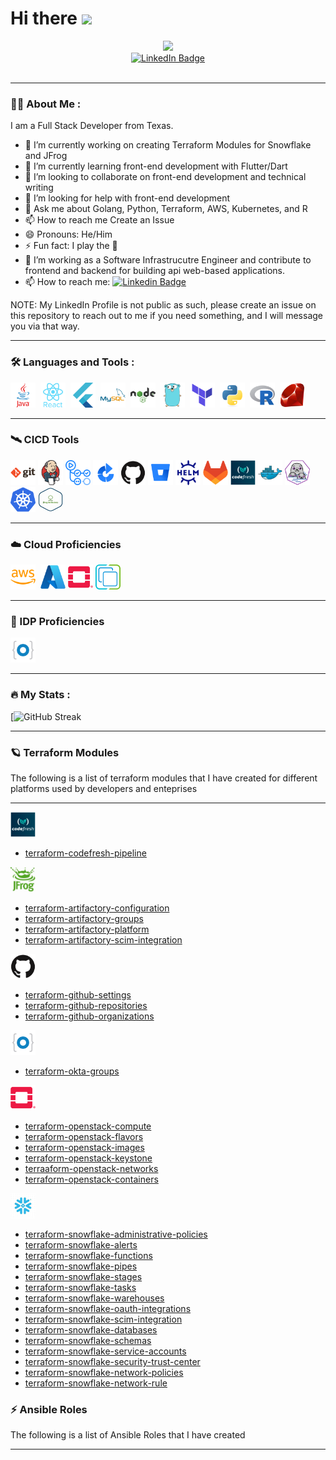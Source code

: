<h1>
  Hi there
  <img src="https://media.giphy.com/media/hvRJCLFzcasrR4ia7z/giphy.gif" width="30px"/>
</h1>

<div id="header" align="center">
  <img src="https://media.giphy.com/media/rhZr8u3cvxe0ksf1ej/giphy.gif?cid=ecf05e47l11krnheiar8mbe2qozou7q6ryjahp0jnefrxq6s&ep=v1_gifs_search&rid=giphy.gif&ct=g" width="300"/>
</div>

<div id="badges" align="center">
  <a href="https://www.linkedin.com/in/richard-barrett-026062114">
    <img src="https://img.shields.io/badge/LinkedIn-blue?style=for-the-badge&logo=linkedin&logoColor=white" alt="LinkedIn Badge"/>
  </a>
</div>

<div id="header" align="center">
  <img src="https://komarev.com/ghpvc/?username=Richard-Barrett&style=flat-square&color=blue" alt=""/>
</div>

---

### :man_technologist: About Me :

I am a Full Stack Developer from Texas.

- 🔭 I’m currently working on creating Terraform Modules for Snowflake and JFrog
- 🌱 I’m currently learning front-end development with Flutter/Dart
- 👯 I’m looking to collaborate on front-end development and technical writing
- 🤔 I’m looking for help with front-end development
- 💬 Ask me about Golang, Python, Terraform, AWS, Kubernetes, and R
- 📫 How to reach me Create an Issue
- 😄 Pronouns: He/Him
- ⚡ Fun fact: I play the 🎸
- 📡 I’m working as a Software Infrastrucutre Engineer and contribute to frontend and backend for building api web-based applications.
- 📫 How to reach me: [![Linkedin Badge](https://img.shields.io/badge/-Richard-blue?style=flat&logo=Linkedin&logoColor=white)](https://www.linkedin.com/in/richard-barrett-026062114)

NOTE: My LinkedIn Profile is not public as such, please create an issue on this repository  to reach out to me if you need something, and I will message you via that way.

---

### :hammer_and_wrench: Languages and Tools :

<div>
  <img src="https://github.com/devicons/devicon/blob/master/icons/java/java-original-wordmark.svg" title="Java" alt="Java" width="40" height="40"/>&nbsp;
  <img src="https://github.com/devicons/devicon/blob/master/icons/react/react-original-wordmark.svg" title="React" alt="React" width="40" height="40"/>&nbsp;
  <img src="https://github.com/devicons/devicon/blob/master/icons/flutter/flutter-original.svg" title="Flutter" alt="Flutter" width="40" height="40"/>&nbsp;
  <img src="https://github.com/devicons/devicon/blob/master/icons/mysql/mysql-original-wordmark.svg" title="MySQL"  alt="MySQL" width="40" height="40"/>&nbsp;
  <img src="https://github.com/devicons/devicon/blob/master/icons/nodejs/nodejs-original-wordmark.svg" title="NodeJS" alt="NodeJS" width="40" height="40"/>&nbsp;
  <img src="https://github.com/devicons/devicon/blob/master/icons/go/go-original.svg" title="AWS" alt="AWS" width="40" height="40"/>&nbsp;
  <img src="https://github.com/devicons/devicon/blob/master/icons/terraform/terraform-original.svg" title="AWS" alt="AWS" width="40" height="40"/>&nbsp;
  <img src="https://github.com/devicons/devicon/blob/master/icons/python/python-original.svg" title="AWS" alt="AWS" width="40" height="40"/>&nbsp;
  <img src="https://github.com/devicons/devicon/blob/master/icons/r/r-original.svg" title="AWS" alt="AWS" width="40" height="40"/>&nbsp;
  <img src="https://github.com/devicons/devicon/blob/master/icons/ruby/ruby-original.svg" title="AWS" alt="AWS" width="40" height="40"/>&nbsp;
</div>

---

### 🛰️ CICD Tools

<div>
  <img src="https://github.com/devicons/devicon/blob/master/icons/git/git-original-wordmark.svg" title="Git" **alt="Git" width="40" height="40"/>
  <img src="https://github.com/devicons/devicon/blob/master/icons/jenkins/jenkins-original.svg" title="Git" **alt="Git" width="40" height="40"/>
  <img src="https://github.com/devicons/devicon/blob/master/icons/githubactions/githubactions-original.svg" title="Git" **alt="Git" width="40" height="40"/>
  <img src="https://github.com/devicons/devicon/blob/master/icons/bamboo/bamboo-original.svg" title="Git" **alt="Git" width="40" height="40"/>
  <img src="https://github.com/devicons/devicon/blob/master/icons/github/github-original.svg" title="Git" **alt="Git" width="40" height="40"/>
  <img src="https://github.com/devicons/devicon/blob/master/icons/bitbucket/bitbucket-original.svg" title="Git" **alt="Git" width="40" height="40"/>
  <img src="https://github.com/devicons/devicon/blob/master/icons/helm/helm-original.svg" title="Git" **alt="Git" width="40" height="40"/>
  <img src="https://github.com/devicons/devicon/blob/master/icons/gitlab/gitlab-original.svg" title="Git" **alt="Git" width="40" height="40"/>
  <img src="https://github.com/Richard-Barrett/Richard-Barrett/blob/main/images/codefresh.png" title="Git" **alt="Git" width="40" height="40"/>
  <img src="https://github.com/devicons/devicon/blob/master/icons/docker/docker-original.svg" title="Git" **alt="Git" width="40" height="40"/>
  <img src="https://github.com/devicons/devicon/blob/master/icons/podman/podman-original.svg" title="Git" **alt="Git" width="40" height="40"/>
  <img src="https://github.com/devicons/devicon/blob/master/icons/kubernetes/kubernetes-original.svg" title="Git" **alt="Git" width="40" height="40"/>
  <img src="https://github.com/Richard-Barrett/Richard-Barrett/blob/main/images/jfrog_artifactory.png" title="Git" **alt="Git" width="40" height="40"/>
</div>

---

### ☁️ Cloud Proficiencies

<div>
  <img src="https://github.com/devicons/devicon/blob/master/icons/amazonwebservices/amazonwebservices-plain-wordmark.svg" title="AWS" alt="AWS" width="40" height="40"/>&nbsp;
  <img src="https://github.com/devicons/devicon/blob/master/icons/azure/azure-original.svg" **alt="Git" width="40" height="40"/>
  <img src="https://github.com/devicons/devicon/blob/master/icons/openstack/openstack-original.svg" **alt="Git" width="40" height="40"/>
  <img src="https://github.com/devicons/devicon/blob/master/icons/vsphere/vsphere-original.svg" **alt="Git" width="40" height="40"/>
</div>

---

### 🦝 IDP Proficiencies

<div>
  <img src="https://github.com/devicons/devicon/blob/master/icons/okta/okta-original.svg" **alt="Git" width="40" height="40"/>
</div>

---

### :fire: My Stats :

[![GitHub Streak](https://github-readme-streak-stats.herokuapp.com/?user=Richard-Barrett)

---

### 🪐 Terraform Modules

The following is a list of terraform modules that I have created for different platforms used by developers and enteprises

---
<div>
  <img src="https://github.com/Richard-Barrett/Richard-Barrett/blob/main/images/codefresh.png" title="JFrog" alt="JFrog" width="40" height="40"/>&nbsp;
</div>

- [terraform-codefresh-pipeline](https://github.com/Richard-Barrett/terraform-codefresh-pipeline)
  
<div>
  <img src="https://github.com/Richard-Barrett/Richard-Barrett/blob/main/images/jfrog.png" title="JFrog" alt="JFrog" width="40" height="40"/>&nbsp;
</div>

- [terraform-artifactory-configuration](https://github.com/Richard-Barrett/terraform-artifactory-configuration)
- [terraform-artifactory-groups](https://github.com/Richard-Barrett/terraform-artifactory-groups)
- [terraform-artifactory-platform](https://github.com/Richard-Barrett/terraform-artifactory-platform)
- [terraform-artifactory-scim-integration](https://github.com/Richard-Barrett/terraform-artifactory-scim-integration)

<div>
  <img src="https://github.com/devicons/devicon/blob/master/icons/github/github-original.svg" title="GitHub" alt="GitHub" width="40" height="40"/>&nbsp;
</div>

- [terraform-github-settings](https://github.com/Richard-Barrett/terraform-github-settings)
- [terraform-github-repositories](https://github.com/Richard-Barrett/terraform-github-repositories)
- [terraform-github-organizations](https://github.com/Richard-Barrett/terraform-github-organizations)

<div>
  <img src="https://github.com/devicons/devicon/blob/master/icons/okta/okta-original.svg" title="Okta" alt="Okta" width="40" height="40"/>&nbsp;
</div>

- [terraform-okta-groups](https://github.com/Richard-Barrett/terraform-okta-groups)

<div>
  <img src="https://github.com/devicons/devicon/blob/master/icons/openstack/openstack-original.svg" title="OpenStack" alt="OpenStack" width="40" height="40"/>&nbsp;
</div>

- [terraform-openstack-compute](https://github.com/Richard-Barrett/terraform-openstack-compute)
- [terraform-openstack-flavors]()
- [terraform-openstack-images]()
- [terraform-openstack-keystone]()
- [terraaform-openstack-networks]()
- [terraform-openstack-containers]()

<div>
  <img src="https://github.com/Richard-Barrett/Richard-Barrett/blob/main/images/snowflake.png" title="Snowflake" alt="Snowflake" width="40" height="40"/>&nbsp;
</div>

- [terraform-snowflake-administrative-policies](https://github.com/Richard-Barrett/terraform-snowflake-administrative-policies)
- [terraform-snowflake-alerts](https://github.com/Richard-Barrett/terraform-snowflake-alerts)
- [terraform-snowflake-functions](https://github.com/Richard-Barrett/terraform-snowflake-functions)
- [terraform-snowflake-pipes](https://github.com/Richard-Barrett/terraform-snowflake-pipes)
- [terraform-snowflake-stages](https://github.com/Richard-Barrett/terraform-snowflake-stages)
- [terraform-snowflake-tasks](https://github.com/Richard-Barrett/terraform-snowflake-tasks)
- [terraform-snowflake-warehouses](https://github.com/Richard-Barrett/terraform-snowflake-warehouses)
- [terraform-snowflake-oauth-integrations](https://github.com/Richard-Barrett/terraform-snowflake-oauth-integrations)
- [terraform-snowflake-scim-integration](https://github.com/Richard-Barrett/terraform-snowflake-scim-integration)
- [terraform-snowflake-databases](https://github.com/Richard-Barrett/terraform-snowflake-databases)
- [terraform-snowflake-schemas](https://github.com/Richard-Barrett/terraform-snowflake-schemas)
- [terraform-snowflake-service-accounts](https://github.com/Richard-Barrett/terraform-snowflake-service-accounts)
- [terraform-snowflake-security-trust-center](https://github.com/Richard-Barrett/terraform-snowflake-security-trust-center)
- [terraform-snowflake-network-policies](https://github.com/Richard-Barrett/terraform-snowflake-network-policies)
- [terraform-snowflake-network-rule](https://github.com/Richard-Barrett/terraform-snowflake-network-rule)

### ⚡ Ansible Roles

The following is a list of Ansible Roles that I have created

---

<!--
**Richard-Barrett/Richard-Barrett** is a ✨ _special_ ✨ repository because its `README.md` (this file) appears on your GitHub profile.

Here are some ideas to get you started:

- 🔭 I’m currently working on creating Terraform Modules for Snowflake and JFrog
- 🌱 I’m currently learning front-end development with Flutter/Dart
- 👯 I’m looking to collaborate on front-end development
- 🤔 I’m looking for help with front-end development
- 💬 Ask me about Golang, Python, Terraform, AWS, Kubernetes, and R
- 📫 How to reach me Create an Issue
- 😄 Pronouns: He/Him
- ⚡ Fun fact: I play the 🎸
-->
